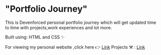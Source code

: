 # "Portfolio Journey"

This is Devenforced personal portfolio journey which will get updated time to time with projects,work experiences and lot more.

Built using: HTML and CSS ✨

For viewing my personal website ,click here 👉 [Link]([https://know-devenforced.netlify.app/])
Projects ⚒ : [Link]([https://know-devenforced.netlify.app/projects.html](https://courageous-madeleine-5233e4.netlify.app/projects)https://courageous-madeleine-5233e4.netlify.app/projects)
